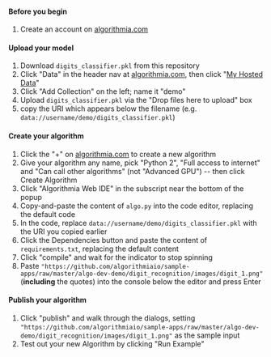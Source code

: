 #### Before you begin
1. Create an account on [algorithmia.com](https://algorithmia.com/)

#### Upload your model
1. Download `digits_classifier.pkl` from this repository
2. Click "Data" in the header nav at [algorithmia.com](https://algorithmia.com/), then click "[My Hosted Data](https://algorithmia.com/data/hosted)"
3. Click "Add Collection" on the left; name it "demo"
4. Upload `digits_classifier.pkl` via the "Drop files here to upload" box
5. copy the URI which appears below the filename (e.g. `data://username/demo/digits_classifier.pkl`)

#### Create your algorithm
1. Click the "+" on [algorithmia.com](https://algorithmia.com/) to create a new algorithm
2. Give your algorithm any name, pick "Python 2", "Full access to
   internet" and "Can call other algorithms" (not "Advanced GPU") -- then
   click Create Algorithm
3. Click "Algorithmia Web IDE" in the subscript near the bottom of the popup
4. Copy-and-paste the content of `algo.py` into the code editor, replacing the default code
5. In the code, replace `data://username/demo/digits_classifier.pkl` with the URI you copied earlier
6. Click the Dependencies button and paste the content of `requirements.txt`, replacing the default content
7. Click "compile" and wait for the indicator to stop spinning
8. Paste `"https://github.com/algorithmiaio/sample-apps/raw/master/algo-dev-demo/digit_recognition/images/digit_1.png"` (**including** the quotes) into the console below the editor and press Enter

#### Publish your algorithm
1. Click "publish" and walk through the dialogs, setting
   `"https://github.com/algorithmiaio/sample-apps/raw/master/algo-dev-demo/digit_recognition/images/digit_1.png"`
   as the sample input
2. Test out your new Algorithm by clicking "Run Example"
